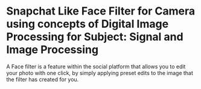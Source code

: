 # Snapchat Like Face Filter for Camera using concepts of Digital Image Processing for Subject: Signal and Image Processing
A Face filter is a feature within the social platform that allows you to edit your photo with one click, by simply applying preset edits to the image that  the filter has created for you.
